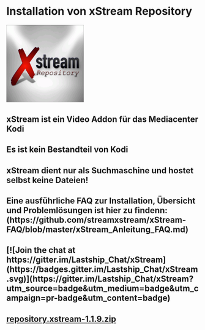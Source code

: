 <html>
  <body>
  <h1>Installation von xStream Repository</h1>
  <img src="icon.png" style="max-width: 40%;">
    <h2>xStream ist ein Video Addon für das Mediacenter Kodi</h2>
    <h2>Es ist kein Bestandteil von Kodi</h2>
    <h2>xStream dient nur als Suchmaschine und hostet selbst keine Dateien!<h2>
    <h2>Eine ausführliche FAQ zur Installation, Übersicht und Problemlösungen ist hier zu findenn: <html>(https://github.com/streamxstream/xStream-FAQ/blob/master/xStream_Anleitung_FAQ.md)</html><h2>
    <h2>[![Join the chat at https://gitter.im/Lastship_Chat/xStream](https://badges.gitter.im/Lastship_Chat/xStream.svg)](https://gitter.im/Lastship_Chat/xStream?utm_source=badge&utm_medium=badge&utm_campaign=pr-badge&utm_content=badge)<h2>
  <a href="repository.xstream-1.1.9.zip">repository.xstream-1.1.9.zip</a>
  </body>
</html>

